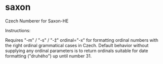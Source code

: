 saxon
=====

Czech Numberer for Saxon-HE

Instructions:

Requires "-m" / "-s" / "-ž" ordinal="-x" for formatting ordinal numbers with the right ordinal grammatical cases in Czech.
Default behavior without supplying any ordinal parameters is to return ordinals suitable for date formatting ("druhého") up until number 31.
